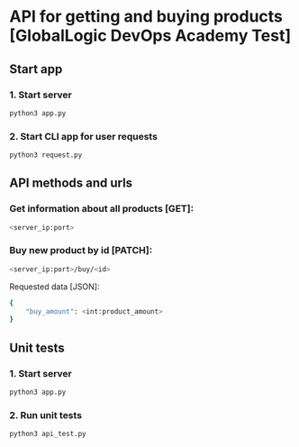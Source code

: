# API for getting and buying products [GlobalLogic DevOps Academy Test]

## Start app
### 1. Start server
```bash
python3 app.py
```
### 2. Start CLI app for user requests
```bash
python3 request.py
```

## API methods and urls
### Get information about all products [GET]:
```bash
<server_ip:port>
```
### Buy new product by id [PATCH]:
```bash
<server_ip:port>/buy/<id>
```
Requested data [JSON]:
```bash
{
    "buy_amount": <int:product_amount>
}
```

## Unit tests
### 1. Start server
```bash
python3 app.py
```
### 2. Run unit tests
 ```bash
python3 api_test.py
```